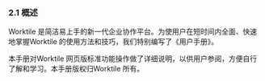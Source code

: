 ### 2.1 概述
Worktile 是简洁易上手的新一代企业协作平台。为使用户在短时间内全面、快速地掌握Worktile 的使用方法和技巧，我们特别编写了《用户手册》。

本手册对Worktile 网页版标准功能操作做了详细说明，以供用户参阅，方便自行了解和学习。本手册版权归Worktile 所有。
